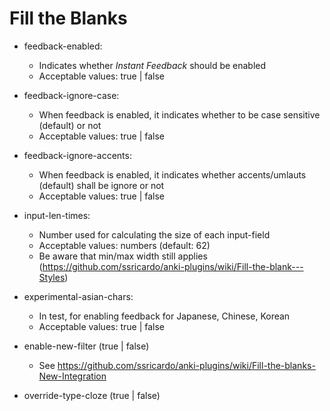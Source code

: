 # Fill the Blanks

* feedback-enabled:
    * Indicates whether *Instant Feedback* should be enabled
    * Acceptable values: true | false

* feedback-ignore-case:
    * When feedback is enabled, it indicates whether to be case sensitive (default) or not
    * Acceptable values: true | false
    
* feedback-ignore-accents:
    * When feedback is enabled, it indicates whether accents/umlauts (default)  shall be ignore or not
    * Acceptable values: true | false
    
* input-len-times:
    * Number used for calculating the size of each input-field
    * Acceptable values: numbers (default: 62) 
    * Be aware that min/max width still applies (https://github.com/ssricardo/anki-plugins/wiki/Fill-the-blank---Styles)
    
* experimental-asian-chars:
    * In test, for enabling feedback for Japanese, Chinese, Korean
    * Acceptable values: true | false

* enable-new-filter (true | false)
  * See https://github.com/ssricardo/anki-plugins/wiki/Fill-the-blanks-New-Integration

* override-type-cloze (true | false)